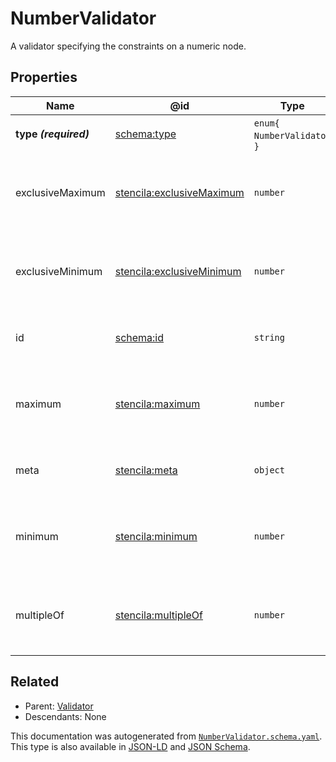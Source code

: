 # NumberValidator

A validator specifying the constraints on a numeric node.

## Properties

| Name                  | @id                                                                           | Type                          | Description                                         | Inherited from                       |
| --------------------- | ----------------------------------------------------------------------------- | ----------------------------- | --------------------------------------------------- | ------------------------------------ |
| **type _(required)_** | [schema:type](https://schema.org/type)                                        | `enum{`​`NumberValidator`​`}` | The name of the type.                               | [Entity](./Entity)                   |
| exclusiveMaximum      | [stencila:exclusiveMaximum](https://schema.stenci.la/exclusiveMaximum.jsonld) | `number`                      | The exclusive upper limit for a numeric node.       | [NumberValidator](./NumberValidator) |
| exclusiveMinimum      | [stencila:exclusiveMinimum](https://schema.stenci.la/exclusiveMinimum.jsonld) | `number`                      | The exclusive lower limit for a numeric node.       | [NumberValidator](./NumberValidator) |
| id                    | [schema:id](https://schema.org/id)                                            | `string`                      | The identifier for this item.                       | [Entity](./Entity)                   |
| maximum               | [stencila:maximum](https://schema.stenci.la/maximum.jsonld)                   | `number`                      | The inclusive upper limit for a numeric node.       | [NumberValidator](./NumberValidator) |
| meta                  | [stencila:meta](https://schema.stenci.la/meta.jsonld)                         | `object`                      | Metadata associated with this item.                 | [Entity](./Entity)                   |
| minimum               | [stencila:minimum](https://schema.stenci.la/minimum.jsonld)                   | `number`                      | The inclusive lower limit for a numeric node.       | [NumberValidator](./NumberValidator) |
| multipleOf            | [stencila:multipleOf](https://schema.stenci.la/multipleOf.jsonld)             | `number`                      | A number that a numeric node must be a multiple of. | [NumberValidator](./NumberValidator) |

## Related

-   Parent: [Validator](./Validator)
-   Descendants: None

 This documentation was autogenerated from [`NumberValidator.schema.yaml`](https://github.com/stencila/schema/blob/master/schema/NumberValidator.schema.yaml). This type is also available in [JSON-LD](https://schema.stenci.la/NumberValidator.jsonld) and [JSON Schema](https://schema.stenci.la/NumberValidator.schema.json).
